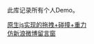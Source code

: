 ﻿此库记录所有个人Demo。
<!-- http://htmlpreview.github.io/? -->

<a href="http://htmlpreview.github.io/?https://github.com/a5150400/Pit-project/blob/master/%E5%8E%9F%E7%94%9FJS%E5%AE%9E%E7%8E%B0%E6%8B%96%E6%8B%BD%2B%E5%BC%B9%E6%80%A7%2B%E7%A2%B0%E6%92%9E/%E5%8E%9F%E7%94%9FJS%E5%AE%9E%E7%8E%B0%E6%8B%96%E6%8B%BD%2B%E5%BC%B9%E6%80%A7%2B%E7%A2%B0%E6%92%9E.html">原生js实现的拖拽+碰撞+重力</a>
</br>
<a href="http://htmlpreview.github.io/?https://github.com/a5150400/Pit-project/blob/master/%E6%A8%A1%E4%BB%BF%E6%96%B0%E6%B5%AA%E5%BE%AE%E5%8D%9A(%E7%BC%93%E5%86%B2%E8%BF%90%E5%8A%A8)/index.html">仿新浪微博留言窗</a>

